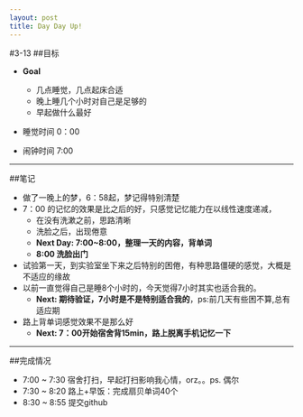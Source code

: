 ```yaml
---
layout: post
title: Day Day Up!
---
```


#3-13 
##目标
- **Goal**
    - 几点睡觉，几点起床合适
    - 晚上睡几个小时对自己是足够的
    - 早起做什么最好
    
- 睡觉时间 0：00
- 闹钟时间 7:00

---
##笔记
- 做了一晚上的梦，6：58起，梦记得特别清楚
- 7：00 的记忆的效果是比之后的好，只感觉记忆能力在以线性速度递减，
    - 在没有洗漱之前，思路清晰
    - 洗脸之后，出现倦意
    - **Next Day: 7:00~8:00，整理一天的内容，背单词**
    - **8:00 洗脸出门**
- 试验第一天，到实验室坐下来之后特别的困倦，有种思路僵硬的感觉，大概是不适应的缘故
- 以前一直觉得自己是睡8个小时的，今天觉得7小时其实也适合我的。
    - **Next: 期待验证，7小时是不是特别适合我的**，ps:前几天有些困不算,总有适应期
- 路上背单词感觉效果不是那么好
    - **Next: 7：00开始宿舍背15min，路上脱离手机记忆一下**

---
##完成情况
- 7:00 ~ 7:30 宿舍打扫，早起打扫影响我心情，orz。。ps. 偶尔
- 7:30 ~ 8:20 路上+早饭：完成扇贝单词40个
- 8:30 ~ 8:55 提交github

